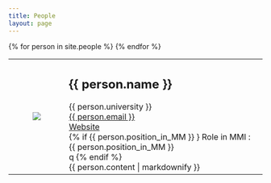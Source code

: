 ```yaml
---
title: People
layout: page
---
```


<div>
    <table>
    {% for person in site.people %}
        <tr>
            <td>
                <div class="column is-one-fifth-desktop is-one-fifth-fullhd is-one-quarter-tablet">
                    <figure class="image is-64x64">
                        <img class="is-rounded" src="{{site.url}}{{site.baseurl}}{{person.photo}}">
                    </figure>
                </div>
            </td>
            <td>
                <h2>{{ person.name }} </h2>
                {{ person.university }}
                <br>
                <a href="mailto:{{ person.email }}">{{ person.email }}</a>
                <br>
                <a href="{{ person.website }}">Website</a>
                <br>
                {% if {{ person.position_in_MM }} }
                    Role in MMI : {{ person.position_in_MM }}
                    <br>
    q            {% endif %}   
                <br>
                {{ person.content | markdownify }}
            </td>
        </tr>
    {% endfor %}
    </table>
</div>